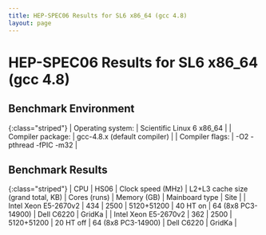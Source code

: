 ```yaml
---
title: HEP-SPEC06 Results for SL6 x86_64 (gcc 4.8)
layout: page
---
```


#  HEP-SPEC06 Results for SL6 x86_64 (gcc 4.8)

## Benchmark Environment

{:class="striped"}
| Operating system: | Scientific Linux 6 x86_64 |
| Compiler package: | gcc-4.8.x (default compiler) |
| Compiler flags: | -O2 -pthread -fPIC -m32 |

## Benchmark Results

{:class="striped"}
|  CPU  | HS06 |  Clock speed (MHz)  |  L2+L3 cache size (grand total, KB)  |  Cores (runs)  |  Memory (GB)  |  Mainboard type  |  Site  |
|  Intel Xeon E5-2670v2  |  434 |  2500 |  5120+51200  |  40 HT on  |  64 (8x8 PC3-14900)  | Dell C6220  | GridKa |
|  Intel Xeon E5-2670v2  |  362 |  2500 |  5120+51200  |  20 HT off  |  64 (8x8 PC3-14900)  | Dell C6220  | GridKa |
